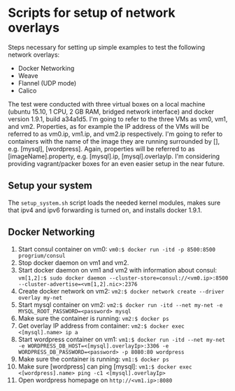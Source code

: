 # Scripts for setup of network overlays

Steps necessary for setting up simple examples to test the following network overlays:
* Docker Networking
* Weave
* Flannel (UDP mode)
* Calico

The test were conducted with three virtual boxes on a local machine (ubuntu 15.10, 1 CPU, 2 GB RAM, bridged network interface) and docker version 1.9.1, build a34a1d5. I'm going to refer to the three VMs as vm0, vm1, and vm2. Properties, as for example the IP address of the VMs will be referred to as vm0.ip, vm1.ip, and vm2.ip respectively. I'm going to refer to containers with the name of the image they are running surrounded by [], e.g. [mysql], [wordpress]. Again, properties will be referred to as [imageName].property, e.g. [mysql].ip, [mysql].overlayIp.
I'm considering providing vagrant/packer boxes for an even easier setup in the near future.

## Setup your system
The `setup_system.sh` script loads the needed kernel modules, makes sure that ipv4 and ipv6 forwarding is turned on, and installs docker 1.9.1.

## Docker Networking
1. Start consul container on vm0: `vm0:$ docker run -itd -p 8500:8500 progrium/consul`
2. Stop docker daemon on vm1 and vm2.
3. Start docker daemon on vm1 and vm2 with information about consul: `vm[1,2]:$ sudo docker daemon --cluster-store=consul://<vm0.ip>:8500 --cluster-advertise=<vm[1,2].nic>:2376`
4. Create docker network on vm2: `vm2:$ docker network create --driver overlay my-net`
5. Start mysql container on vm2: `vm2:$ docker run -itd --net my-net -e MYSQL_ROOT_PASSWORD=<password> mysql`
  1. Make sure the container is running: `vm2:$ docker ps`
  2. Get overlay IP address from container: `vm2:$ docker exec <[mysql].name> ip a`
6. Start wordpress container on vm1: `vm1:$ docker run -itd --net my-net -e WORDPRESS_DB_HOST=<[mysql].overlayIp>:3306 -e WORDPRESS_DB_PASSWORD=<password> -p 8080:80 wordpress`
  1. Make sure the container is running: `vm1:$ docker ps`
  2. Make sure [wordpress] can ping [mysql]: `vm1:$ docker exec <[wordpress].name> ping -c1 <[mysql].overlayIp>`
7. Open wordpress homepage on `http://<vm1.ip>:8080`
